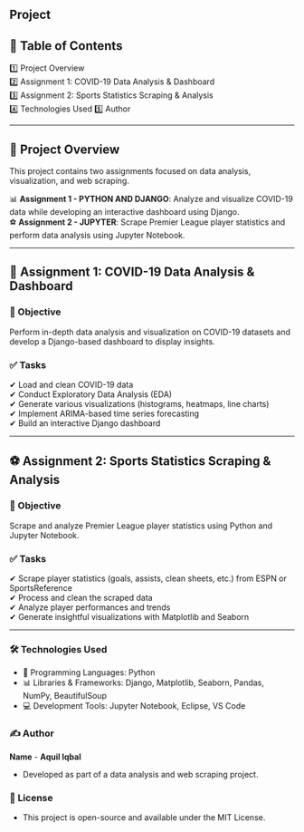 ## Project

## 📌 Table of Contents

1️⃣ Project Overview  
2️⃣ Assignment 1: COVID-19 Data Analysis & Dashboard  
3️⃣ Assignment 2: Sports Statistics Scraping & Analysis  
4️⃣ Technologies Used
5️⃣ Author

---

## 🔹 Project Overview

This project contains two assignments focused on data analysis, visualization, and web scraping.

📊 **Assignment 1 - PYTHON AND DJANGO**: Analyze and visualize COVID-19 data while developing an interactive dashboard using Django.  
⚽ **Assignment 2 - JUPYTER**: Scrape Premier League player statistics and perform data analysis using Jupyter Notebook.

---

## 🦠 Assignment 1: COVID-19 Data Analysis & Dashboard

### 🎯 Objective

Perform in-depth data analysis and visualization on COVID-19 datasets and develop a Django-based dashboard to display insights.

### ✅ Tasks

✔ Load and clean COVID-19 data  
✔ Conduct Exploratory Data Analysis (EDA)  
✔ Generate various visualizations (histograms, heatmaps, line charts)  
✔ Implement ARIMA-based time series forecasting  
✔ Build an interactive Django dashboard

---

## ⚽ Assignment 2: Sports Statistics Scraping & Analysis

### 🎯 Objective

Scrape and analyze Premier League player statistics using Python and Jupyter Notebook.

### ✅ Tasks

✔ Scrape player statistics (goals, assists, clean sheets, etc.) from ESPN or SportsReference  
✔ Process and clean the scraped data  
✔ Analyze player performances and trends  
✔ Generate insightful visualizations with Matplotlib and Seaborn

---

### 🛠 Technologies Used

- 🚀 Programming Languages: Python
- 📊 Libraries & Frameworks: Django, Matplotlib, Seaborn, Pandas, NumPy, BeautifulSoup
- 💻 Development Tools: Jupyter Notebook, Eclipse, VS Code

### ✍️ Author

**Name** - **Aquil Iqbal**

- Developed as part of a data analysis and web scraping project.

### 📜 License

- This project is open-source and available under the MIT License.
